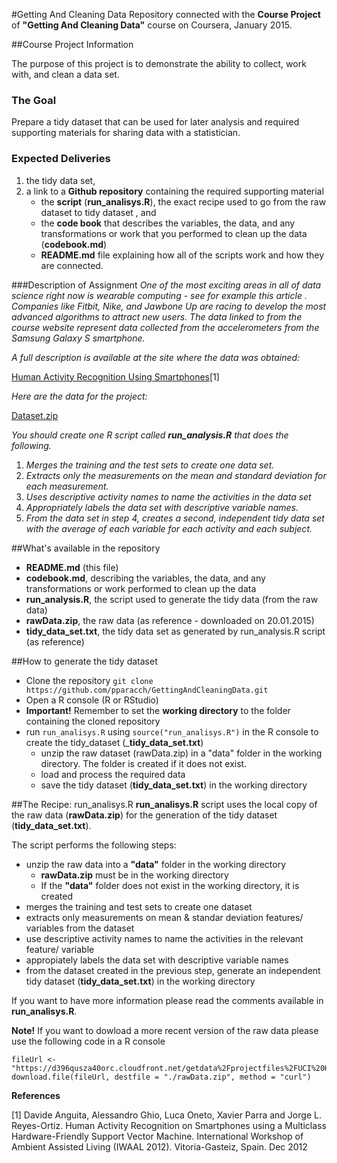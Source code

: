 #Getting And Cleaning Data
Repository connected with the __Course Project__ of __"Getting And Cleaning Data"__ course on Coursera, January 2015.

##Course Project Information

The purpose of this project is to demonstrate the ability to collect, work with, and clean a data set.

### The Goal

Prepare a tidy dataset that can be used for later analysis and required supporting materials for sharing data with a statistician.

### Expected Deliveries

1. the tidy data set, 
2. a link to a __Github repository__ containing the required supporting material 
	* the __script__ (__run_analisys.R__), the exact recipe used to go from the raw dataset to tidy dataset  , and
	* the __code book__ that describes the variables, the data, and any transformations or work that you performed to clean up the data (__codebook.md__)
	* __README.md__ file explaining how all of the scripts work and how they are connected.

###Description of Assignment
*One of the most exciting areas in all of data science right now is wearable computing - see for example this article . Companies like Fitbit, Nike, and Jawbone Up are racing to develop the most advanced algorithms to attract new users. The data linked to from the course website represent data collected from the accelerometers from the Samsung Galaxy S smartphone.*

*A full description is available at the site where the data was obtained:*

[Human Activity Recognition Using Smartphones](http://archive.ics.uci.edu/ml/datasets/Human+Activity+Recognition+Using+Smartphones)[1]

*Here are the data for the project:*

[Dataset.zip](https://d396qusza40orc.cloudfront.net/getdata%2Fprojectfiles%2FUCI%20HAR%20Dataset.zip)

*You should create one R script called __run_analysis.R__ that does the following.*

1. *Merges the training and the test sets to create one data set.*
2. *Extracts only the measurements on the mean and standard deviation for each measurement.* 
3. *Uses descriptive activity names to name the activities in the data set*
4. *Appropriately labels the data set with descriptive variable names.* 
5. *From the data set in step 4, creates a second, independent tidy data set with the average of each variable for each activity and each subject.*

##What's available in the repository
* __README.md__ (this file)
* __codebook.md__, describing the variables, the data, and any transformations or work performed to clean up the data 
* __run_analysis.R__, the script used to generate the tidy data (from the raw data)
* __rawData.zip__, the raw data (as reference - downloaded on 20.01.2015)
* __tidy\_data\_set.txt__, the tidy data set as generated by run_analysis.R script (as reference)

##How to generate the tidy dataset
* Clone the repository `git clone https://github.com/pparacch/GettingAndCleaningData.git`
* Open a R console (R or RStudio)
* __Important!__ Remember to set the __working directory__ to the folder containing the cloned repository
* run `run_analisys.R` using `source("run_analisys.R")` in the R console to create the tidy_dataset (___tidy\_data\_set.txt__)
	* unzip the raw dataset (rawData.zip) in a "data" folder in the working directory. The folder is created if it does not exist.
	* load and process the required data
	* save the tidy dataset (__tidy\_data\_set.txt__) in the working directory

##The Recipe: run_analisys.R
__run_analisys.R__ script uses the local copy of the raw data (__rawData.zip__) for the generation of the tidy dataset (__tidy\_data\_set.txt__).

The script performs the following steps:

* unzip the raw data into a __"data"__ folder in the working directory
	* __rawData.zip__ must be in the working directory
	* If the __"data"__ folder does not exist in the working directory, it is created
* merges the training and test sets to create one dataset
* extracts only measurements on mean & standar deviation features/ variables from the dataset
* use descriptive activity names to name the activities in the relevant feature/ variable
* appropiately labels the data set with descriptive variable names
* from the dataset created in the previous step, generate an independent tidy dataset (__tidy\_data\_set.txt__) in the working directory

If you want to have more information  please read the comments available in __run_analisys.R__.

__Note!__ If you want to dowload a more recent version of the raw data please use the following code in a R console
	
	fileUrl <- "https://d396qusza40orc.cloudfront.net/getdata%2Fprojectfiles%2FUCI%20HAR%20Dataset.zip"
	download.file(fileUrl, destfile = "./rawData.zip", method = "curl")

__References__

[1] Davide Anguita, Alessandro Ghio, Luca Oneto, Xavier Parra and Jorge L. Reyes-Ortiz. Human Activity Recognition on Smartphones using a Multiclass Hardware-Friendly Support Vector Machine. International Workshop of Ambient Assisted Living (IWAAL 2012). Vitoria-Gasteiz, Spain. Dec 2012